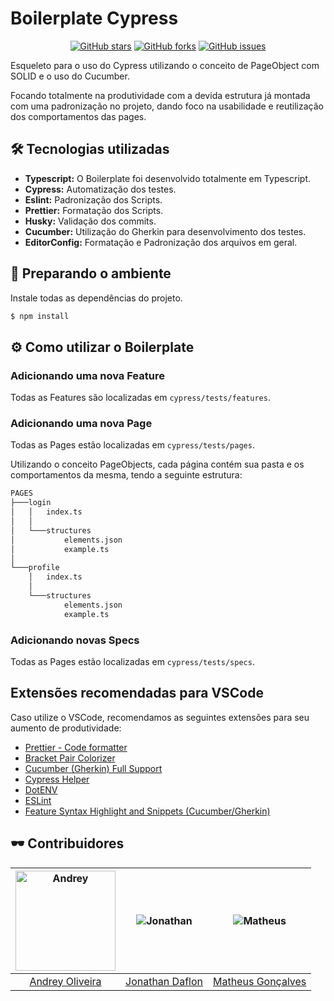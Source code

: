 # Boilerplate Cypress

<p align="center">
  <a href="https://github.com/MGMAdvance/boilerplate-cypress/network"><img src="https://img.shields.io/github/stars/MGMAdvance/boilerplate-cypress.svg?logo=verizon&color=4D8C6F" alt="GitHub stars" /></a>
  <a href="https://github.com/MGMAdvance/boilerplate-cypress/network"><img src="https://img.shields.io/github/forks/MGMAdvance/boilerplate-cypress.svg?logo=github&color=38A3A5" alt="GitHub forks" /></a>
  <a href="https://github.com/MGMAdvance/boilerplate-cypress/issues"><img src="https://img.shields.io/github/issues/MGMAdvance/boilerplate-cypress.svg?logo=codeigniter&logoColor=FFFFFF" alt="GitHub issues" /></a>
</p>

Esqueleto para o uso do Cypress utilizando o conceito de PageObject com SOLID e o uso do Cucumber.

Focando totalmente na produtividade com a devida estrutura já montada com uma padronização no projeto, dando foco na usabilidade e reutilização dos comportamentos das pages.

## 🛠 Tecnologias utilizadas
- **Typescript:** O Boilerplate foi desenvolvido totalmente em Typescript.
- **Cypress:** Automatização dos testes.
- **Eslint:** Padronização dos Scripts.
- **Prettier:** Formatação dos Scripts.
- **Husky:** Validação dos commits.
- **Cucumber:** Utilização do Gherkin para desenvolvimento dos testes.
- **EditorConfig:** Formatação e Padronização dos arquivos em geral.

## 📖 Preparando o ambiente
Instale todas as dependências do projeto.
```sh
$ npm install
```

## ⚙ Como utilizar o Boilerplate
### Adicionando uma nova Feature
Todas as Features são localizadas em `cypress/tests/features`.
### Adicionando uma nova Page
Todas as Pages estão localizadas em `cypress/tests/pages`.

Utilizando o conceito PageObjects, cada página contém sua pasta e os comportamentos da mesma, tendo a seguinte estrutura:
```sh
PAGES
├───login
│   │   index.ts
│   │
│   └───structures
│           elements.json
│           example.ts
│
└───profile
    │   index.ts
    │
    └───structures
            elements.json
            example.ts
```

### Adicionando novas Specs
Todas as Pages estão localizadas em `cypress/tests/specs`.

## Extensões recomendadas para VSCode
Caso utilize o VSCode, recomendamos as seguintes extensões para seu aumento de produtividade:
- [Prettier - Code formatter](https://marketplace.visualstudio.com/items?itemName=esbenp.prettier-vscode)
- [Bracket Pair Colorizer](https://marketplace.visualstudio.com/items?itemName=CoenraadS.bracket-pair-colorizer)
- [Cucumber (Gherkin) Full Support](https://marketplace.visualstudio.com/items?itemName=alexkrechik.cucumberautocomplete)
- [Cypress Helper](https://marketplace.visualstudio.com/items?itemName=Shelex.vscode-cy-helper)
- [DotENV](https://marketplace.visualstudio.com/items?itemName=mikestead.dotenv)
- [ESLint](https://marketplace.visualstudio.com/items?itemName=dbaeumer.vscode-eslint)
- [Feature Syntax Highlight and Snippets (Cucumber/Gherkin)](https://marketplace.visualstudio.com/items?itemName=Blodwynn.featurehighlight)


## 🕶 Contribuidores
| <img src="https://avatars1.githubusercontent.com/u/33119304?s=160&v=4" alt="Andrey" width="160" /> | ![Jonathan](https://avatars3.githubusercontent.com/u/57598746?s=160&v=4) | ![Matheus](https://avatars0.githubusercontent.com/u/20846871?s=160&v=4) | 
|:-----------------------------------------------------------------------:|:-----------------------------------------------------------------------:|:-----------------------------------------------------------------------:|
| [Andrey Oliveira](https://github.com/andreyoli) | [Jonathan Daflon](https://github.com/JonathanDaflon) | [Matheus Gonçalves](https://github.com/MGMAdvance) | 
